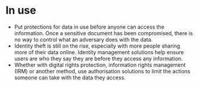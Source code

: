 # In use

* Put protections for data in use before anyone can access the information. Once a sensitive document has been 
compromised, there is no way to control what an adversary does with the data.
* Identity theft is still on the rise, especially with more people sharing more of their data online. Identity 
management solutions help ensure users are who they say they are before they access any information.
* Whether with digital rights protection, information rights management (IRM) or another method, use authorisation 
solutions to limit the actions someone can take with the data they access. 